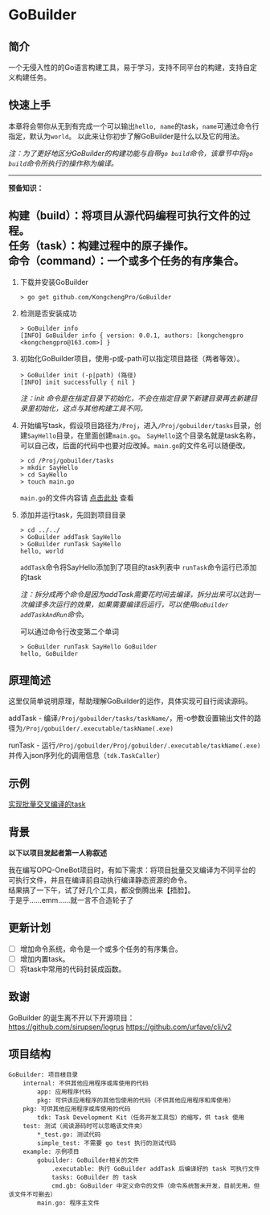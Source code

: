 # GoBuilder

## 简介

一个无侵入性的的Go语言构建工具，易于学习，支持不同平台的构建，支持自定义构建任务。

## 快速上手

本章将会带你从无到有完成一个可以输出`hello, name`的task，`name`可通过命令行指定，默认为`world`。
以此来让你初步了解GoBuilder是什么以及它的用法。

*注：为了更好地区分GoBuilder的构建功能与自带`go build`命令，该章节中将`go build`命令所执行的操作称为编译。*

---
**预备知识：**

构建（build）：将项目从源代码编程可执行文件的过程。    
任务（task）：构建过程中的原子操作。  
命令（command）：一个或多个任务的有序集合。  
---

1. 下载并安装GoBuilder
   ```text
   > go get github.com/KongchengPro/GoBuilder
   ```

2. 检测是否安装成功

   ```text
   > GoBuilder info
   [INFO] GoBuilder info { version: 0.0.1, authors: [kongchengpro <kongchengpro@163.com>] }
   ```

3. 初始化GoBuilder项目，使用-p或-path可以指定项目路径（两者等效）。
   ```text
   > GoBuilder init (-p|path) (路径)
   [INFO] init successfully { nil }
   ```
   *注：init 命令是在指定目录下初始化，不会在指定目录下新建目录再去新建目录里初始化，这点与其他构建工具不同。*
   
4. 开始编写task，假设项目路径为`/Proj`，进入`/Proj/gobuilder/tasks`目录，创建`SayHello`目录，在里面创建`main.go`。
   `SayHello`这个目录名就是task名称，可以自己改，后面的代码中也要对应改掉。`main.go`的文件名可以随便改。
   ```text
   > cd /Proj/gobuilder/tasks
   > mkdir SayHello
   > cd SayHello
   > touch main.go
   ```
   `main.go`的文件内容请 [点击此处](https://github.com/KongchengPro/GoBuilder/blob/main/example/gobuilder/tasks/SayHello/main.go) 查看

5. 添加并运行task，先回到项目目录
   ```text
   > cd ../../
   > GoBuilder addTask SayHello
   > GoBuilder runTask SayHello
   hello, world
   ```
   `addTask`命令将SayHello添加到了项目的task列表中
   `runTask`命令运行已添加的task
   
   *注：拆分成两个命令是因为addTask需要花时间去编译，拆分出来可以达到一次编译多次运行的效果，如果需要编译后运行，可以使用`GoBuilder addTaskAndRun`命令。*
   
   可以通过命令行改变第二个单词
   ```text
   > GoBuilder runTask SayHello GoBuilder
   hello, GoBuilder
   ```

## 原理简述
这里仅简单说明原理，帮助理解GoBuilder的运作，具体实现可自行阅读源码。

addTask - 编译`/Proj/gobuilder/tasks/taskName/`，用-o参数设置输出文件的路径为`/Proj/gobuilder/.executable/taskName(.exe)`

runTask - 运行`/Proj/gobuilder/Proj/gobuilder/.executable/taskName(.exe)`并传入json序列化的调用信息（`tdk.TaskCaller`）

## 示例
[实现批量交叉编译的task](https://github.com/KongchengPro/GoBuilder/blob/main/gobuilder/tasks/release/main.go)

## 背景

**以下以项目发起者第一人称叙述**

我在编写OPQ-OneBot项目时，有如下需求：将项目批量交叉编译为不同平台的可执行文件，并且在编译前自动执行编译静态资源的命令。  
结果搞了一下午，试了好几个工具，都没倒腾出来【捂脸】。  
于是乎……emm……就一言不合造轮子了

## 更新计划

- [ ] 增加命令系统，命令是一个或多个任务的有序集合。
- [ ] 增加内置task。
- [ ] 将task中常用的代码封装成函数。

## 致谢

GoBuilder 的诞生离不开以下开源项目：  
<https://github.com/sirupsen/logrus>
<https://github.com/urfave/cli/v2>

## 项目结构

```text
GoBuilder: 项目根目录
    internal: 不供其他应用程序或库使用的代码
        app: 应用程序代码
        pkg: 可供该应用程序的其他包使用的代码（不供其他应用程序和库使用）
    pkg: 可供其他应用程序或库使用的代码
        tdk: Task Development Kit（任务开发工具包）的缩写，供 task 使用
    test: 测试（阅读源码时可以忽略该文件夹）
        *_test.go: 测试代码
        simple_test: 不需要 go test 执行的测试代码
    example: 示例项目
        gobuilder: GoBuilder相关的文件
            .executable: 执行 GoBuilder addTask 后编译好的 task 可执行文件
            tasks: GoBuilder 的 task
            cmd.gb: GoBuilder 中定义命令的文件（命令系统暂未开发，目前无用，但该文件不可删去）
        main.go: 程序主文件
``` 